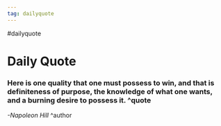 ```yaml
---
tag: dailyquote
---
```


#dailyquote

# Daily Quote

### Here is one quality that one must possess to win, and that is definiteness of purpose, the knowledge of what one wants, and a burning desire to possess it. ^quote
*-Napoleon Hill* ^author

